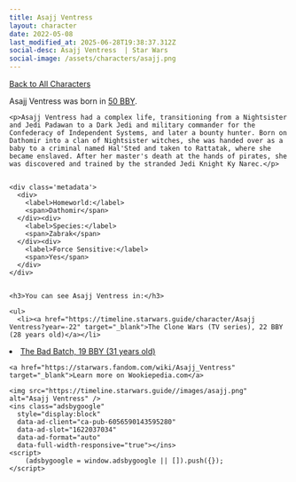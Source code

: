 ```yaml
---
title: Asajj Ventress
layout: character
date: 2022-05-08
last_modified_at: 2025-06-28T19:38:37.312Z
social-desc: Asajj Ventress  | Star Wars
social-image: /assets/characters/asajj.png
---
```

<a href="/character" class="smaller">Back to All Characters</a>

<div class="character-profile container">
  <div class="col-10">
    <p>
    Asajj Ventress             was born in <a href="https://timeline.starwars.guide/character/Asajj Ventress?year=-50" target="_blank">50 BBY</a>.
    </p>

    <p>Asajj Ventress had a complex life, transitioning from a Nightsister and Jedi Padawan to a Dark Jedi and military commander for the Confederacy of Independent Systems, and later a bounty hunter. Born on Dathomir into a clan of Nightsister witches, she was handed over as a baby to a criminal named Hal'Sted and taken to Rattatak, where she became enslaved. After her master's death at the hands of pirates, she was discovered and trained by the stranded Jedi Knight Ky Narec.</p>


    <div class='metadata'>
      <div>
        <label>Homeworld:</label>
        <span>Dathomir</span>
      </div><div>
        <label>Species:</label>
        <span>Zabrak</span>
      </div><div>
        <label>Force Sensitive:</label>
        <span>Yes</span>
      </div>
    </div>


    <h3>You can see Asajj Ventress in:</h3>

    <ul>
      <li><a href="https://timeline.starwars.guide/character/Asajj Ventress?year=-22" target="_blank">The Clone Wars (TV series), 22 BBY (28 years old)</a></li>
  <li><a href="https://timeline.starwars.guide/character/Asajj Ventress?year=-19" target="_blank">The Bad Batch, 19 BBY (31 years old)</a></li>
    </ul>

    <a href="https://starwars.fandom.com/wiki/Asajj_Ventress" target="_blank">Learn more on Wookiepedia.com</a>
  </div>
  <div class="character_image col-2">
    
    <img src="https://timeline.starwars.guide//images/asajj.png" alt="Asajj Ventress" />
    <ins class="adsbygoogle"
      style="display:block"
      data-ad-client="ca-pub-6056590143595280"
      data-ad-slot="1622037034"
      data-ad-format="auto"
      data-full-width-responsive="true"></ins>
    <script>
        (adsbygoogle = window.adsbygoogle || []).push({});
    </script>
  </div>
</div>

